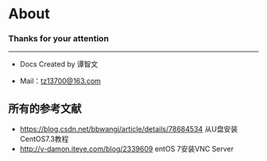 # About


### Thanks for your attention

---
* Docs Created by 谭智文

* Mail：tz13700@163.com


## 所有的参考文献

* https://blog.csdn.net/bbwangj/article/details/78684534  从U盘安装CentOS7.3教程
* http://y-damon.iteye.com/blog/2339609  entOS 7安装VNC Server

